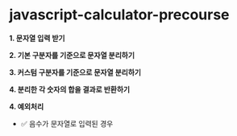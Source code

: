 # javascript-calculator-precourse

**1. 문자열 입력 받기**

**2. 기본 구분자를 기준으로 문자열 분리하기**

**3. 커스텀 구분자를 기준으로 문자열 분리하기**

**4. 분리한 각 숫자의 합을 결과로 반환하기**

**4. 예외처리**

- ✅ 음수가 문자열로 입력된 경우
